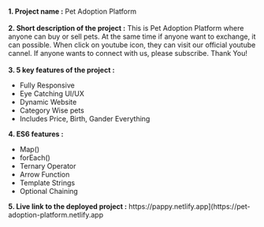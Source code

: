 <b>1. Project name :</b> Pet Adoption Platform <br> <br>
<b>2. Short description of the project :</b>
This is Pet Adoption Platform where anyone can buy or sell pets. At the same time if anyone want to exchange, it can possible. When click on youtube icon, they can visit our official youtube cannel. If anyone wants to connect with us, please subscribe. Thank You! <br><br>
<b>3. 5 key features of the project :</b>
<ul>
    <li>Fully Responsive</li>
    <li>Eye Catching UI/UX</li>
    <li>Dynamic Website</li>
    <li>Category Wise pets</li>
    <li>Includes Price, Birth, Gander Everything</li>
</ul>
<b>4. ES6 features :</b>
<ul>
    <li>Map()</li>
    <li>forEach()</li>
    <li>Ternary Operator</li>
    <li>Arrow Function</li>
    <li>Template Strings</li>
    <li>Optional Chaining</li>
</ul>
<b>5. Live link to the deployed project :</b> https://pappy.netlify.app](https://pet-adoption-platform.netlify.app
